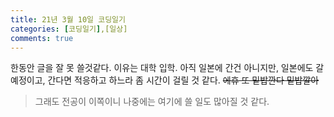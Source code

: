```yaml
---
title: 21년 3월 10일 코딩일기
categories: [코딩일기],[일상]
comments: true
---
```


한동안 글을 잘 못 쓸것같다.
이유는 대학 입학.
아직 일본에 간건 아니지만, 일본에도 갈 예정이고, 간다면 적응하고 하느라 좀 시간이 걸릴 것 같다.
~~에휴 또 밑밥깐다 밑밥깔아~~

> 그래도 전공이 이쪽이니 나중에는 여기에 쓸 일도 많아질 것 같다.
